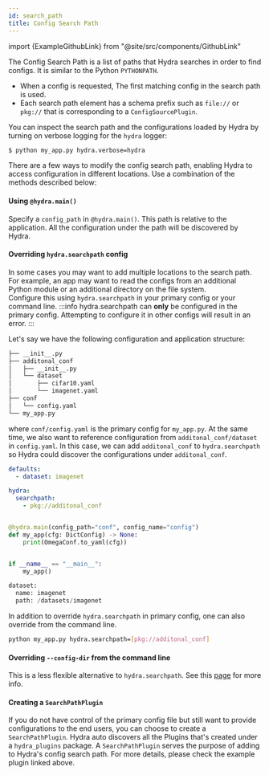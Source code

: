 ```yaml
---
id: search_path
title: Config Search Path
---
```


import {ExampleGithubLink} from "@site/src/components/GithubLink"

The Config Search Path is a list of paths that Hydra searches in order to find configs. It is similar to
the Python `PYTHONPATH`. 
 - When a config is requested, The first matching config in the search path is used.
 - Each search path element has a schema prefix such as `file://` or `pkg://` that is corresponding to a `ConfigSourcePlugin`.

You can inspect the search path and the configurations loaded by Hydra by turning on verbose logging for the `hydra` logger:

```bash
$ python my_app.py hydra.verbose=hydra
```

There are a few ways to modify the config search path, enabling Hydra to access configuration in 
different locations.
Use a combination of the methods described below:

#### Using `@hydra.main()`
Specify a `config_path` in `@hydra.main()`. This path is relative to the application.
All the configuration under the path will be discovered by Hydra.

#### Overriding `hydra.searchpath` config

<ExampleGithubLink text="Example application" to="examples/advanced/config_search_path"/>

In some cases you may want to add multiple locations to the search path. 
For example, an app may want to read the configs from an additional Python module or 
an additional directory on the file system.  
Configure this using `hydra.searchpath` in your primary config or your command line.
:::info
hydra.searchpath can **only** be configured in the primary config. Attempting  to configure it in other configs will result in an error.
:::

Let's say we have the following configuration and application structure:
```bash
├── __init__.py
├── additonal_conf
│   ├── __init__.py
│   └── dataset
│       ├── cifar10.yaml
│       └── imagenet.yaml
├── conf
│   └── config.yaml
└── my_app.py
```
where `conf/config.yaml` is the primary config for `my_app.py`. At the same time, we also 
want to reference configuration from `additonal_conf/dataset` in `config.yaml`. In this case, we can add `additonal_conf` to 
`hydra.searchpath` so Hydra could discover the configurations under `additonal_conf`.

```yaml title="config.yaml"
defaults:
  - dataset: imagenet

hydra:
  searchpath:
    - pkg://additonal_conf
```

```python title="my_app.py"

@hydra.main(config_path="conf", config_name="config")
def my_app(cfg: DictConfig) -> None:
    print(OmegaConf.to_yaml(cfg))


if __name__ == "__main__":
    my_app()
```

```python title="my_app.py output"
dataset:
  name: imagenet
  path: /datasets/imagenet
```

In addition to override `hydra.searchpath` in primary config, one can also override from the command line.

```bash title="command line override"
python my_app.py hydra.searchpath=[pkg://additonal_conf]
```

#### Overriding `--config-dir` from the command line
This is a less flexible alternative to `hydra.searchpath`. 
See this [page](/docs/advanced/hydra-command-line-flags) for more info.


#### Creating a `SearchPathPlugin`

<ExampleGithubLink text="ExampleSearchPathPlugin" to="examples/plugins/example_searchpath_plugin/"/>

If you do not have control of the primary config file but still want to provide 
configurations to the end users, you can choose to create a `SearchPathPlugin`.
Hydra auto discovers all the Plugins that's created under a `hydra_plugins` package. 
A `SearchPathPlugin` serves the purpose of adding to Hydra's config search path. 
For more details, please check the example plugin linked above.
 